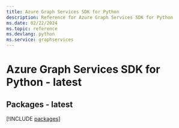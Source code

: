 ```yaml
---
title: Azure Graph Services SDK for Python
description: Reference for Azure Graph Services SDK for Python
ms.date: 02/22/2024
ms.topic: reference
ms.devlang: python
ms.service: graphservices
---
```

# Azure Graph Services SDK for Python - latest
## Packages - latest
[!INCLUDE [packages](graph-services-index.md)]